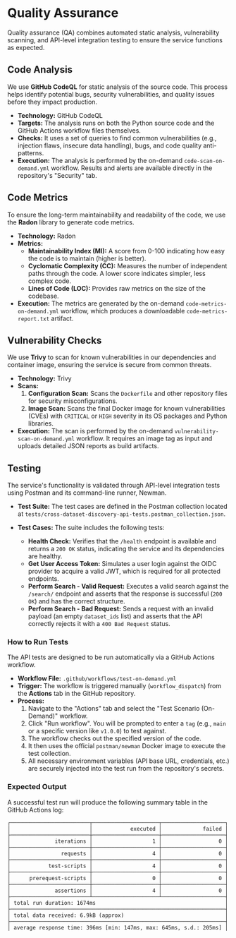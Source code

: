 # Quality Assurance

Quality assurance (QA) combines automated static analysis, vulnerability scanning, and API-level integration testing to ensure the service functions as expected.

## Code Analysis

We use **GitHub CodeQL** for static analysis of the source code. This process helps identify potential bugs, security vulnerabilities, and quality issues before they impact production.

-   **Technology:** GitHub CodeQL
-   **Targets:** The analysis runs on both the Python source code and the GitHub Actions workflow files themselves.
-   **Checks:** It uses a set of queries to find common vulnerabilities (e.g., injection flaws, insecure data handling), bugs, and code quality anti-patterns.
-   **Execution:** The analysis is performed by the on-demand `code-scan-on-demand.yml` workflow. Results and alerts are available directly in the repository's "Security" tab.

## Code Metrics

To ensure the long-term maintainability and readability of the code, we use the **Radon** library to generate code metrics.

-   **Technology:** Radon
-   **Metrics:**
    -   **Maintainability Index (MI):** A score from 0-100 indicating how easy the code is to maintain (higher is better).
    -   **Cyclomatic Complexity (CC):** Measures the number of independent paths through the code. A lower score indicates simpler, less complex code.
    -   **Lines of Code (LOC):** Provides raw metrics on the size of the codebase.
-   **Execution:** The metrics are generated by the on-demand `code-metrics-on-demand.yml` workflow, which produces a downloadable `code-metrics-report.txt` artifact.

## Vulnerability Checks

We use **Trivy** to scan for known vulnerabilities in our dependencies and container image, ensuring the service is secure from common threats.

-   **Technology:** Trivy
-   **Scans:**
    1.  **Configuration Scan:** Scans the `Dockerfile` and other repository files for security misconfigurations.
    2.  **Image Scan:** Scans the final Docker image for known vulnerabilities (CVEs) with `CRITICAL` or `HIGH` severity in its OS packages and Python libraries.
-   **Execution:** The scan is performed by the on-demand `vulnerability-scan-on-demand.yml` workflow. It requires an image tag as input and uploads detailed JSON reports as build artifacts.

## Testing

The service's functionality is validated through API-level integration tests using Postman and its command-line runner, Newman.

-   **Test Suite:** The test cases are defined in the Postman collection located at `tests/cross-dataset-discovery-api-tests.postman_collection.json`.

-   **Test Cases:** The suite includes the following tests:
    -   **Health Check:** Verifies that the `/health` endpoint is available and returns a `200 OK` status, indicating the service and its dependencies are healthy.
    -   **Get User Access Token:** Simulates a user login against the OIDC provider to acquire a valid JWT, which is required for all protected endpoints.
    -   **Perform Search - Valid Request:** Executes a valid search against the `/search/` endpoint and asserts that the response is successful (`200 OK`) and has the correct structure.
    -   **Perform Search - Bad Request:** Sends a request with an invalid payload (an empty `dataset_ids` list) and asserts that the API correctly rejects it with a `400 Bad Request` status.

### How to Run Tests

The API tests are designed to be run automatically via a GitHub Actions workflow.

-   **Workflow File:** `.github/workflows/test-on-demand.yml`
-   **Trigger:** The workflow is triggered manually (`workflow_dispatch`) from the **Actions** tab in the GitHub repository.
-   **Process:**
    1.  Navigate to the "Actions" tab and select the "Test Scenario (On-Demand)" workflow.
    2.  Click "Run workflow". You will be prompted to enter a `tag` (e.g., `main` or a specific version like `v1.0.0`) to test against.
    3.  The workflow checks out the specified version of the code.
    4.  It then uses the official `postman/newman` Docker image to execute the test collection.
    5.  All necessary environment variables (API base URL, credentials, etc.) are securely injected into the test run from the repository's secrets.

### Expected Output

A successful test run will produce the following summary table in the GitHub Actions log:

```text
┌─────────────────────────┬─────────────────────┬────────────────────┐
│                         │            executed │             failed │
├─────────────────────────┼─────────────────────┼────────────────────┤
│              iterations │                   1 │                  0 │
├─────────────────────────┼─────────────────────┼────────────────────┤
│                requests │                   4 │                  0 │
├─────────────────────────┼─────────────────────┼────────────────────┤
│            test-scripts │                   4 │                  0 │
├─────────────────────────┼─────────────────────┼────────────────────┤
│      prerequest-scripts │                   0 │                  0 │
├─────────────────────────┼─────────────────────┼────────────────────┤
│              assertions │                   4 │                  0 │
├─────────────────────────┴─────────────────────┴────────────────────┤
│ total run duration: 1674ms                                         │
├────────────────────────────────────────────────────────────────────┤
│ total data received: 6.9kB (approx)                                │
├────────────────────────────────────────────────────────────────────┤
│ average response time: 396ms [min: 147ms, max: 645ms, s.d.: 205ms] │
